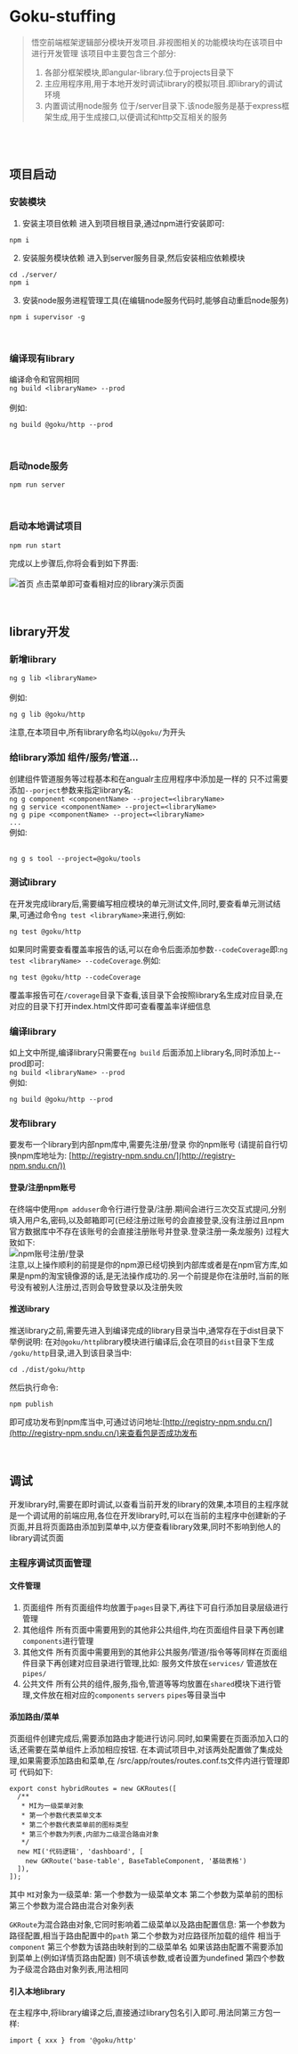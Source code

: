# Goku-stuffing
> 悟空前端框架逻辑部分模块开发项目.非视图相关的功能模块均在该项目中进行开发管理
> 该项目中主要包含三个部分:
> 1. 各部分框架模块,即angular-library.位于projects目录下
> 2. 主应用程序用,用于本地开发时调试library的模拟项目.即library的调试环境
> 3. 内置调试用node服务 位于/server目录下.该node服务是基于express框架生成,用于生成接口,以便调试和http交互相关的服务
    
<br/>
<br/>

## 项目启动

### 安装模块
1. 安装主项目依赖
 进入到项目根目录,通过npm进行安装即可:

```
npm i
```

2. 安装服务模块依赖
 进入到server服务目录,然后安装相应依赖模块
```
cd ./server/
npm i
```
3. 安装node服务进程管理工具(在编辑node服务代码时,能够自动重启node服务)
```
npm i supervisor -g
```

<br/>

### 编译现有library
编译命令和官网相同  
`ng build <libraryName> --prod`  
<br/>
例如:
```
ng build @goku/http --prod
```

<br/>

### 启动node服务
```
npm run server
```

<br/>

### 启动本地调试项目
```
npm run start
```

完成以上步骤后,你将会看到如下界面:
<br/><br/>
![首页](https://note.youdao.com/yws/public/resource/09b78abda5bb411657035d805968ad0c/xmlnote/B3798235C7FB4E12AE6B3655EBC87B4C/8260)
点击菜单即可查看相对应的library演示页面

<br/>

## library开发

### 新增library  
`ng g lib <libraryName>`  
<br/>
例如:  
```
ng g lib @goku/http
```
注意,在本项目中,所有library命名均以`@goku/`为开头
<br/>

### 给library添加 组件/服务/管道...
创建组件管道服务等过程基本和在angualr主应用程序中添加是一样的 只不过需要添加`--porject`参数来指定library名:  
`ng g component <componentName> --project=<libraryName>`  
`ng g service <componentName> --project=<libraryName>`  
`ng g pipe <componentName> --project=<libraryName>`  
`...`  
例如:  
<br/>
```
ng g s tool --project=@goku/tools 
```

### 测试library
在开发完成library后,需要编写相应模块的单元测试文件,同时,要查看单元测试结果,可通过命令`ng test <libraryName>`来进行,例如:  
```
ng test @goku/http
```  
如果同时需要查看覆盖率报告的话,可以在命令后面添加参数`--codeCoverage`即:`ng test <libraryName> --codeCoverage`.例如:
```
ng test @goku/http --codeCoverage
```  
覆盖率报告可在`/coverage`目录下查看,该目录下会按照library名生成对应目录,在对应的目录下打开index.html文件即可查看覆盖率详细信息

### 编译library
如上文中所提,编译library只需要在`ng build` 后面添加上library名,同时添加上--prod即可:  
`ng build <libraryName> --prod`
<br/>
例如:
```
ng build @goku/http --prod
```

### 发布library
要发布一个library到内部npm库中,需要先注册/登录 你的npm账号 (请提前自行切换npm库地址为: [http://registry-npm.sndu.cn/](http://registry-npm.sndu.cn/))

#### 登录/注册npm账号  
在终端中使用`npm adduser`命令行进行登录/注册.期间会进行三次交互式提问,分别填入用户名,密码,以及邮箱即可(已经注册过账号的会直接登录,没有注册过且npm官方数据库中不存在该账号的会直接注册账号并登录.登录注册一条龙服务)
过程大致如下:  
![npm账号注册/登录](https://note.youdao.com/yws/public/resource/09b78abda5bb411657035d805968ad0c/xmlnote/96937CE84CBB4CA59C1BE93566150BF1/8264)  
注意,以上操作顺利的前提是你的npm源已经切换到内部库或者是在npm官方库,如果是npm的淘宝镜像源的话,是无法操作成功的.另一个前提是你在注册时,当前的账号没有被别人注册过,否则会导致登录以及注册失败
<br/>

#### 推送library  
推送library之前,需要先进入到编译完成的library目录当中,通常存在于dist目录下  
举例说明:
    在对`@goku/http`library模块进行编译后,会在项目的`dist`目录下生成 `/goku/http`目录,进入到该目录当中:
```
cd ./dist/goku/http
```  
然后执行命令:  
```
npm publish
```  
即可成功发布到npm库当中,可通过访问地址:[http://registry-npm.sndu.cn/](http://registry-npm.sndu.cn/)来查看包是否成功发布

<br />

## 调试
开发library时,需要在即时调试,以查看当前开发的library的效果,本项目的主程序就是一个调试用的前端应用,各位在开发library时,可以在当前的主程序中创建新的子页面,并且将页面路由添加到菜单中,以方便查看library效果,同时不影响到他人的library调试页面
    
### 主程序调试页面管理
    
#### 文件管理
1. 页面组件
        所有页面组件均放置于`pages`目录下,再往下可自行添加目录层级进行管理
2. 其他组件
    所有页面中需要用到的其他非公共组件,均在页面组件目录下再创建`components`进行管理
3. 其他文件
        所有页面中需要用到的其他非公共服务/管道/指令等等同样在页面组件目录下再创建对应目录进行管理,比如: 服务文件放在`services/`  管道放在 `pipes/`
4. 公共文件
        所有公共的组件,服务,指令,管道等等均放置在`shared`模块下进行管理,文件放在相对应的`components` `servers` `pipes`等目录当中

#### 添加路由/菜单
页面组件创建完成后,需要添加路由才能进行访问.同时,如果需要在页面添加入口的话,还需要在菜单组件上添加相应按钮.
在本调试项目中,对该两处配置做了集成处理,如果需要添加路由和菜单,在 /src/app/routes/routes.conf.ts文件内进行管理即可
代码如下:  
```
export const hybridRoutes = new GKRoutes([
  /**
   * MI为一级菜单对象
   * 第一个参数代表菜单文本
   * 第二个参数代表菜单前的图标类型
   * 第三个参数为列表,内部为二级混合路由对象
   */
  new MI('代码逻辑', 'dashboard', [
    new GKRoute('base-table', BaseTableComponent, '基础表格')
  ]),
]);
```
其中 `MI`对象为一级菜单:
    第一个参数为一级菜单文本
    第二个参数为菜单前的图标
    第三个参数为混合路由混合对象列表

`GKRoute`为混合路由对象,它同时影响着二级菜单以及路由配置信息:
    第一个参数为路径配置,相当于路由配置中的`path`
    第二个参数为对应路径所加载的组件  相当于`component`
    第三个参数为该路由映射到的二级菜单名  如果该路由配置不需要添加到菜单上(例如详情页路由配置) 则不填该参数,或者设置为undefined
    第四个参数为子级混合路由对象列表,用法相同

#### 引入本地library
在主程序中,将library编译之后,直接通过library包名引入即可.用法同第三方包一样:
```
import { xxx } from '@goku/http'
```



<!--
## Build

Run `ng build` to build the project. The build artifacts will be stored in the `dist/` directory. Use the `--prod` flag for a production build.

## Running unit tests

Run `ng test` to execute the unit tests via [Karma](https://karma-runner.github.io).

## Running end-to-end tests

Run `ng e2e` to execute the end-to-end tests via [Protractor](http://www.protractortest.org/).

## Further help

To get more help on the Angular CLI use `ng help` or go check out the [Angular CLI README](https://github.com/angular/angular-cli/blob/master/README.md).
-->
